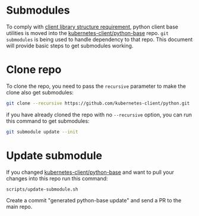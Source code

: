 # Submodules

To comply with [client library structure requirement](https://github.com/kubernetes/community/blob/master/contributors/design-proposals/api-machinery/csi-client-structure-proposal.md),
python client base utilities is moved into the [kubernetes-client/python-base](https://github.com/kubernetes-client/python-base) repo. `git submodules` is being used to handle dependency to that repo.
This document will provide basic steps to get submodules working.

# Clone repo

To clone the repo, you need to pass the `recursive` parameter to make the clone also get submodules:

```bash
git clone --recursive https://github.com/kubernetes-client/python.git
```

if you have already cloned the repo with no `--recursive` option, you can run this command to get submodules:

```bash
git submodule update --init
```

# Update submodule

If you changed [kubernetes-client/python-base](https://github.com/kubernetes-client/python-base) and want to pull your changes into this repo run this command:

```bash
scripts/update-submodule.sh
```

Create a commit "generated python-base update" and send a PR to the main repo.
